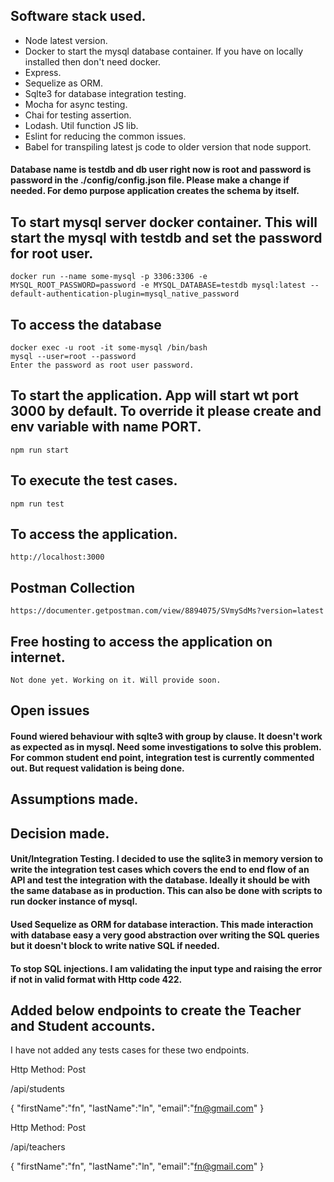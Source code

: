 ## Software stack used.
* Node latest version.
* Docker to start the mysql database container. If you have on locally installed then don't need docker.
* Express.
* Sequelize as ORM.
* Sqlte3 for database integration testing.
* Mocha for async testing.
* Chai for testing assertion.
* Lodash. Util function JS lib.
* Eslint for reducing the common issues.
* Babel for transpiling latest js code to older version that node support.


#### Database name is testdb and db user right now is root and password is password in the ./config/config.json file. Please make a change if needed. For demo purpose application creates the schema by itself.

## To start mysql server docker container. This will start the mysql with testdb and set the password for root user.
```
docker run --name some-mysql -p 3306:3306 -e MYSQL_ROOT_PASSWORD=password -e MYSQL_DATABASE=testdb mysql:latest --default-authentication-plugin=mysql_native_password
```

## To access the database
```
docker exec -u root -it some-mysql /bin/bash
mysql --user=root --password
Enter the password as root user password.
```

## To start the application. App will start wt port 3000 by default. To override it please create and env variable with name PORT.
```
npm run start
```

## To execute the test cases.
```
npm run test
```

## To access the application.
```
http://localhost:3000
```

## Postman Collection
```
https://documenter.getpostman.com/view/8894075/SVmySdMs?version=latest
```

## Free hosting to access the application on internet.
```
Not done yet. Working on it. Will provide soon.
```

## Open issues
#### Found wiered behaviour with sqlte3 with group by clause. It doesn't work as expected as in mysql. Need some investigations to solve this problem. For common student end point, integration test is currently commented out. But request validation is being done.

## Assumptions made.


## Decision made.

#### Unit/Integration Testing. I decided to use the sqlite3 in memory version to write the integration test cases which covers the end to end flow of an API and test the integration with the database. Ideally it should be with the same database as in production. This can also be done with scripts to run docker instance of mysql.

#### Used Sequelize as ORM for database interaction. This made interaction with database easy a very good abstraction over writing the SQL queries but it doesn't block to write native SQL if needed.

#### To stop SQL injections. I am validating the input type and raising the error if not in valid format with Http code 422.

## Added below endpoints to create the Teacher and Student accounts.

I have not added any tests cases for these two endpoints.

Http Method: Post

/api/students

{
	"firstName":"fn",
	"lastName":"ln",
	"email":"fn@gmail.com"
}

Http Method: Post

/api/teachers

{
	"firstName":"fn",
	"lastName":"ln",
	"email":"fn@gmail.com"
}
